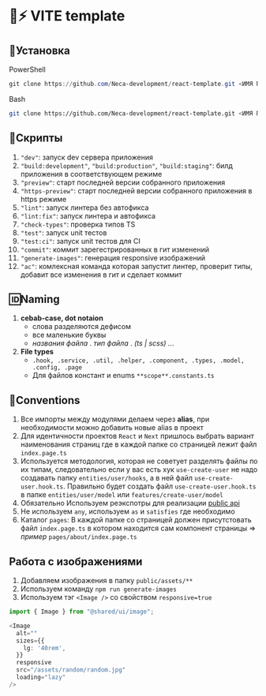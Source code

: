 # 🦄⚡ VITE template

[comment]: <> (startof installation instruction)

## 💾Установка

PowerShell

```Powershell
git clone https://github.com/Neca-development/react-template.git <ИМЯ ПАКЕТА> ; cd <ИМЯ ПАКЕТА> ; git remote remove origin ; npm i ; node scripts/post-build.js
```

Bash

```Bash
git clone https://github.com/Neca-development/react-template.git <ИМЯ ПАКЕТА> && cd <ИМЯ ПАКЕТА> && git remote remove origin && npm i && node scripts/post-build.js
```

[comment]: <> (endof installation instruction)

## 💽Скрипты

1. `"dev"`: запуск dev сервера приложения
2. `"build:development"`, `"build:production"`, `"build:staging"`: билд приложения в соответствующем режиме
3. `"preview"`: старт последней версии собранного приложения
4. `"https-preview"`: старт последней версии собранного приложения в https режиме
5. `"lint"`: запуск линтера без автофикса
6. `"lint:fix"`: запуск линтера и автофикса
7. `"check-types"`: проверка типов TS
8. `"test"`: запуск unit тестов
9. `"test:ci"`: запуск unit тестов для CI
10. `"commit"`: коммит зарегестрированных в гит изменений
11. `"generate-images"`: генерация responsive изображений
12. `"ac"`: комлексная команда которая запустит линтер, проверит типы, добавит все изменения в гит и сделает коммит

## 🆔Naming

1. **cebab-case, dot notaion**
   - слова разделяются дефисом
   - все маленькие буквы
   - _названия файла_ . _тип файла_ . _(ts | scss) ..._
2. **File types**
   - `.hook, .service, .util, .helper, .component, .types, .model, .config, .page`
   - Для файлов констант и enums `**scope**.constants.ts`

## 📜Conventions

1. Все импорты между модулями делаем через **alias**, при необходимости можно добавить новые alias в проект
2. Для идентичности проектов `React` и `Next` пришлось выбрать вариант наименования страниц где в каждой папке со страницей лежит файл `index.page.ts`
3. Используется методология, которая не советует разделять файлы по их типам, следовательно если у вас есть хук `use-create-user` не надо создавать папку `entities/user/hooks`, а в ней файл `use-create-user.hook.ts`. Правильно будет создать файл `use-create-user.hook.ts` в папке `entities/user/model` или `features/create-user/model`
4. Обязательно Используем реэкспотры для реализации [public api](https://feature-sliced.design/ru/docs/reference/public-api)
5. Не используем `any`, используем `as` и `satisfies` где необходимо
6. Каталог `pages`: В каждой папке со страницей должен присутстовать файл `index.page.ts` в котором находится сам компонент страницы => _пример_ `pages/about/index.page.ts`

## Работа с изображениями

1. Добавляем изображения в папку `public/assets/**`
2. Используем команду `npm run generate-images`
3. Используем тэг `<Image />` со свойством `responsive=true`

```TypeScript
import { Image } from "@shared/ui/image";

<Image
  alt=""
  sizes={{
    lg: '40rem',
  }}
  responsive
  src="/assets/random/random.jpg"
  loading="lazy"
/>
```

